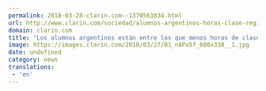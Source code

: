 ```yaml
---
permalink: 2018-03-28-clarin.com--1370563834.html
url: http://www.clarin.com/sociedad/alumnos-argentinos-horas-clase-region_0_rk8eibK9M.html
domain: clarin.com
title: "Los alumnos argentinos están entre los que menos horas de clase tienen en la región"
image: https://images.clarin.com/2018/03/27/B1_nAPu5f_600x338__1.jpg
date: undefined
category: news
translations: 
 - 'en'
---
```


